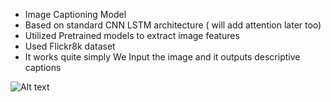 - Image Captioning Model 
- Based on standard CNN LSTM architecture ( will add attention later too)
- Utilized Pretrained models to extract image features 
- Used Flickr8k dataset
- It works quite simply We Input the image and it outputs descriptive captions

![Alt text](image_url_or_path "Optional title")

